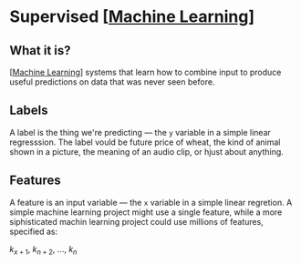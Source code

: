 # Supervised [[Machine Learning]]

## What it is?

[[Machine Learning]] systems that learn how to combine input to produce useful predictions on data that was never seen before.

## Labels

A label is the thing we're predicting — the `y` variable in a simple linear regresssion. The label vould be future price of wheat, the kind of animal shown in a picture, the meaning of an audio clip, or hjust about anything.

## Features

A feature is an input variable — the `x` variable in a simple linear regretion. A simple machine learning project might use a single feature, while a more siphisticated machin learning project could use millions of features, specified as:

$k_{x+1}$, $k_{n+2}$, ..., $k_{n}$

[//begin]: # "Autogenerated link references for markdown compatibility"
[machine learning]: machine-learning "Machine Learning"
[//end]: # "Autogenerated link references"
